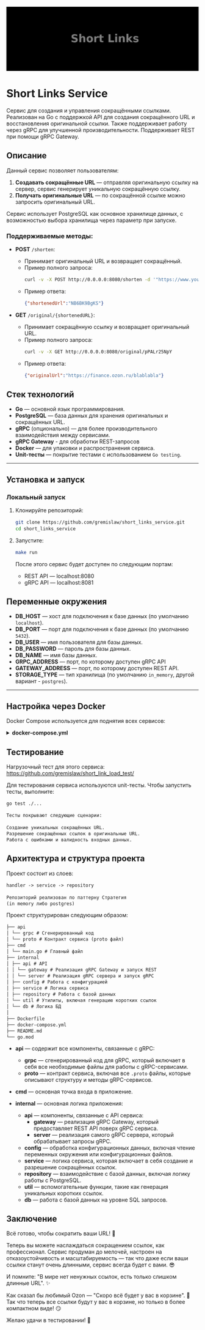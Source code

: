 ![](short_links_fade_logo.gif)

# Short Links Service

Сервис для создания и управления сокращёнными ссылками. Реализован на Go с поддержкой API для создания сокращённого URL и восстановления оригинальной ссылки. Также поддерживает работу через gRPC для улучшенной производительности. Поддерживает REST при помощи gRPC Gateway.

## Описание

Данный сервис позволяет пользователям:

1. **Создавать сокращённые URL** — отправляя оригинальную ссылку на сервер, сервис генерирует уникальную сокращённую ссылку.
2. **Получать оригинальные URL** — по сокращённой ссылке можно запросить оригинальный URL.

Сервис использует PostgreSQL как основное хранилище данных, с возможностью выбора хранилища через параметр при запуске.

### Поддерживаемые методы:

- **POST** `/shorten`:
  - Принимает оригинальный URL и возвращает сокращённый.
  - Пример полного запроса:
    ```bash
    curl -v -X POST http://0.0.0.0:8080/shorten -d '"https://www.youtube.com/blablabla"'
    ```
  - Пример ответа:
    ```json
    {"shortenedUrl":"NB6BK9BgKS"}
    ```

- **GET** `/original/{shortenedURL}`:
  - Принимает сокращённую ссылку и возвращает оригинальный URL.
  - Пример полного запроса: 
    ```bash
    curl -v -X GET http://0.0.0.0:8080/original/pPALr25NpY   
    ```
  - Пример ответа:
    ```json
    {"originalUrl":"https://finance.ozon.ru/blablabla"}
    ```

## Стек технологий

- **Go** — основной язык программирования.
- **PostgreSQL** — база данных для хранения оригинальных и сокращённых URL.
- **gRPC** (опционально) — для более производительного взаимодействия между сервисами.
- **gRPC Gateway** - для обработки REST-запросов
- **Docker** — для упаковки и распространения сервиса.
- **Unit-тесты** — покрытие тестами с использованием `Go testing`.

---

## Установка и запуск

### Локальный запуск

1. Клонируйте репозиторий:

   ```bash
   git clone https://github.com/gremislaw/short_links_service.git
   cd short_links_service

2. Запустите:

    ```bash
    make run
    ```

    После этого сервис будет доступен по следующим портам:

    - REST API — localhost:8080
    - gRPC API — localhost:8081

## Переменные окружения

- **DB_HOST** — хост для подключения к базе данных (по умолчанию `localhost`).
- **DB_PORT** — порт для подключения к базе данных (по умолчанию `5432`).
- **DB_USER** — имя пользователя для базы данных.
- **DB_PASSWORD** — пароль для базы данных.
- **DB_NAME** — имя базы данных.
- **GRPC_ADDRESS** — порт, по которому доступен gRPC API
- **GATEWAY_ADDRESS** — порт, по которому доступен REST API.
- **STORAGE_TYPE** — тип хранилища (по умолчанию `in_memory`, другой вариант - `postgres`).

---

## Настройка через Docker

  Docker Compose используется для поднятия всех сервисов:

<details>
  <summary><strong>docker-compose.yml</strong></summary>

```yaml
services:
  postgres:
    image: postgres:latest
    restart: always
    environment:
      POSTGRES_USER: dazhy
      POSTGRES_PASSWORD: dazhy
      POSTGRES_DB: short_link
    ports:
      - "5432:5432"
    volumes:
      - db_data:/var/lib/postgresql/data

  app:
    build: .
    container_name: short_links_service
    restart: on-failure
    depends_on: 
      - postgres
    environment:
      APP_IP: "0.0.0.0"
      APP_PORT: "8081"
      DB_HOST: "postgres"
      DB_PORT: "5432"
      DB_USER: "dazhy"
      DB_PASSWORD: "dazhy"
      DB_NAME: "short_link"
      GRPC_ADDRESS: ":8081"
      GATEWAY_ADDRESS: ":8080"
      STORAGE_TYPE: "postgres"
    ports:
      - "8081:8081"
      - "8080:8080"

volumes:
  db_data:
```
</details>

## Тестирование

  Нагрузочный тест для этого сервиса: https://github.com/gremislaw/short_link_load_test/

  Для тестирования сервиса используются unit-тесты. Чтобы запустить тесты, выполните:

  ```bash
  go test ./...
  ```

    Тесты покрывают следующие сценарии:

    Создание уникальных сокращённых URL.
    Разрешение сокращённых ссылок в оригинальные URL.
    Работа с ошибками и валидность входных данных.

## Архитектура и структура проекта

Проект состоит из слоев:

    handler -> service -> repository

    Репозиторий реализован по паттерну Стратегия 
    (in memory либо postgres)

Проект структурирован следующим образом:

    ├── api
    │ └── grpc # Сгенерированный код
    │ └── proto # Контракт сервиса (proto файл)
    ├── cmd
    │ └── main.go # Главный файл
    ├── internal
    │ ├── api # API
    │ │ └── gateway # Реализация gRPC Gateway и запуск REST
    │ │ └── server # Реализация gRPC сервера и запуск gRPC
    │ ├── config # Работа с конфигурацией
    │ ├── service # Логика сервиса
    │ ├── repository # Работа с базой данных
    │ └── util # Утилиты, включая генерацию коротких ссылок
    │ └── db # Логика БД
    │
    ├── Dockerfile
    ├── docker-compose.yml
    ├── README.md
    └── go.mod

- **api** — содержит все компоненты, связанные с gRPC:
  - **grpc** — сгенерированный код для gRPC, который включает в себя все необходимые файлы для работы с gRPC-сервисами.
  - **proto** — контракт сервиса, включая все `.proto` файлы, которые описывают структуру и методы gRPC-сервисов.

- **cmd** — основная точка входа в приложение.

- **internal** — основная логика приложения:
  - **api** — компоненты, связанные с API сервиса:
    - **gateway** — реализация gRPC Gateway, который предоставляет REST API поверх gRPC сервиса.
    - **server** — реализация самого gRPC сервера, который обрабатывает запросы gRPC.
  - **config** — обработка конфигурационных данных, включая чтение переменных окружения или конфигурационных файлов.
  - **service** — логика сервиса, которая включает в себя создание и разрешение сокращённых ссылок.
  - **repository** — взаимодействие с базой данных, включая логику работы с PostgreSQL.
  - **util** — вспомогательные функции, такие как генерация уникальных коротких ссылок.
  - **db** — работа с базой данных на уровне SQL запросов.

## Заключение

Всё готово, чтобы сократить ваши URL! 🚀

Теперь вы можете наслаждаться сокращением ссылок, как профессионал. Сервис продуман до мелочей, настроен на отказоустойчивость и масштабируемость — так что даже если ваши ссылки станут очень длинными, сервис всегда будет с вами. 😎

И помните: "В мире нет ненужных ссылок, есть только слишком длинные URL". ✨

Как сказал бы любимый Ozon — "Скоро всё будет у вас в корзине". 🛒 Так что теперь все ссылки будут у вас в корзине, но только в более компактном виде! 😏

Желаю удачи в тестировании! 🚀
